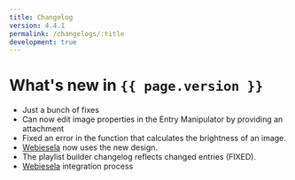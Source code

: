```yaml
---
title: Changelog
version: 4.4.1
permalink: /changelogs/:title
development: true
---
```


# What's new in `{{ page.version }}`
- Just a bunch of fixes
- Can now edit image properties in the Entry Manipulator by providing an attachment
- Fixed an error in the function that calculates the brightness of an image.
- [Webiesela](http://giesela.org) now uses the new design.
- The playlist builder changelog reflects changed entries (FIXED).
- [Webiesela](http://giesela.org) integration process
